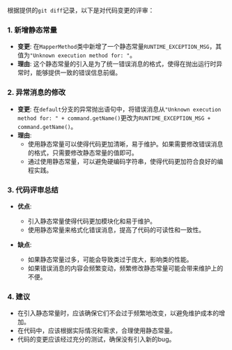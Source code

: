 根据提供的`git diff`记录，以下是对代码变更的评审：

### 1. 新增静态常量

- **变更**: 在`MapperMethod`类中新增了一个静态常量`RUNTIME_EXCEPTION_MSG`，其值为`"Unknown execution method for: "`。
- **理由**: 这个静态常量的引入是为了统一错误消息的格式，使得在抛出运行时异常时，能够提供一致的错误信息前缀。

### 2. 异常消息的修改

- **变更**: 在`default`分支的异常抛出语句中，将错误消息从`"Unknown execution method for: " + command.getName()`更改为`RUNTIME_EXCEPTION_MSG + command.getName()`。
- **理由**:
  - 使用静态常量可以使得代码更加清晰，易于维护。如果需要修改错误消息的格式，只需要修改静态常量的值即可。
  - 通过使用静态常量，可以避免硬编码字符串，使得代码更加符合良好的编程实践。

### 3. 代码评审总结

- **优点**:
  - 引入静态常量使得代码更加模块化和易于维护。
  - 使用静态常量来格式化错误消息，提高了代码的可读性和一致性。

- **缺点**:
  - 如果静态常量过多，可能会导致类过于庞大，影响类的性能。
  - 如果错误消息的内容会频繁变动，频繁修改静态常量可能会带来维护上的不便。

### 4. 建议

- 在引入静态常量时，应该确保它们不会过于频繁地改变，以避免维护成本的增加。
- 在代码中，应该根据实际情况和需求，合理使用静态常量。
- 代码的变更应该经过充分的测试，确保没有引入新的bug。